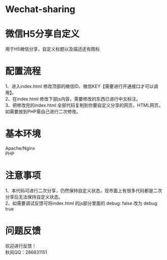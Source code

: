 # Wechat-sharing
# 微信H5分享自定义
用于H5微信分享，自定义标题以及描述还有图标
# 配置流程
1、进入index.html 修改顶部的微信ID、微信KEY【需要进行开通接口才可以调用】。
<br>
2、在index.html 修改下部js内容，需要修改的东西已进行中文标注。
<br>
3、把修改完的index.html 全部代码复制到你要自定义分享的网页，HTML网页，如需要放到PHP需自己进行二次修改。
<br>
# 基本环境
Apache/Nginx<br>
PHP<br>
# 注意事项
1、本代码可进行二次分享，仍然保持自定义状态，现市面上有很多代码都是二次分享后无法保持自定义状态。
<br>
2、如需要调试反馈可将index.html 的js部分里面的 debug: false 改为 debug: true
<br>
# 问题反馈
欢迎进行反馈！<br>
秋风QQ：286831151
